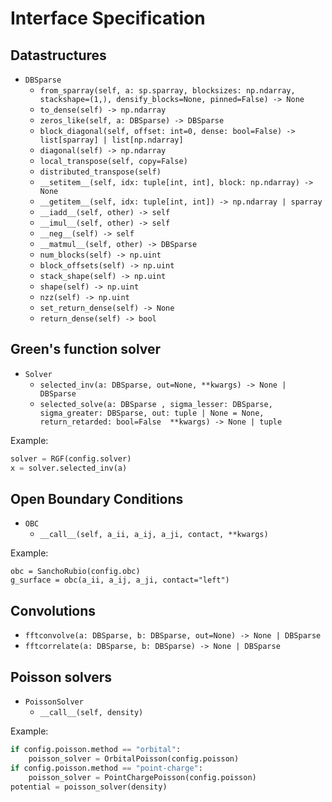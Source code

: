 # Interface Specification

## Datastructures
- `DBSparse`
	- `from_sparray(self, a: sp.sparray, blocksizes: np.ndarray, stackshape=(1,), densify_blocks=None, pinned=False) -> None`
	- `to_dense(self) -> np.ndarray`
	- `zeros_like(self, a: DBSparse) -> DBSparse`
	- `block_diagonal(self, offset: int=0, dense: bool=False) -> list[sparray] | list[np.ndarray]`
	- `diagonal(self) -> np.ndarray`
	- `local_transpose(self, copy=False)`
	- `distributed_transpose(self)`
	- `__setitem__(self, idx: tuple[int, int], block: np.ndarray) -> None`
	- `__getitem__(self, idx: tuple[int, int]) -> np.ndarray | sparray`
	- `__iadd__(self, other) -> self`
	- `__imul__(self, other) -> self`
	- `__neg__(self) -> self`
	- `__matmul__(self, other) -> DBSparse`
    - `num_blocks(self) -> np.uint`
    - `block_offsets(self) -> np.uint`
    - `stack_shape(self) -> np.uint`
    - `shape(self) -> np.uint`
    - `nzz(self) -> np.uint`
	- `set_return_dense(self) -> None`
	- `return_dense(self) -> bool`

## Green's function solver
- `Solver`
	- `selected_inv(a: DBSparse, out=None, **kwargs) -> None | DBSparse`
	- `selected_solve(a: DBSparse , sigma_lesser: DBSparse, sigma_greater: DBSparse, out: tuple | None = None, return_retarded: bool=False  **kwargs) -> None | tuple`

Example:
```python
solver = RGF(config.solver)
x = solver.selected_inv(a)
```

## Open Boundary Conditions
- `OBC`
	- `__call__(self, a_ii, a_ij, a_ji, contact, **kwargs)`

Example:
```
obc = SanchoRubio(config.obc)
g_surface = obc(a_ii, a_ij, a_ji, contact="left")
```

## Convolutions
- `fftconvolve(a: DBSparse, b: DBSparse, out=None) -> None | DBSparse`
- `fftcorrelate(a: DBSparse, b: DBSparse) -> None | DBSparse`

## Poisson solvers
- `PoissonSolver`
	- `__call__(self, density)`

Example:
```python
if config.poisson.method == "orbital":
	poisson_solver = OrbitalPoisson(config.poisson)
if config.poisson.method == "point-charge":
	poisson_solver = PointChargePoisson(config.poisson)
potential = poisson_solver(density)
```
